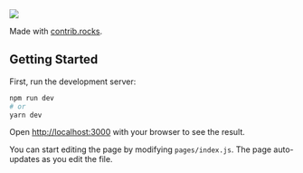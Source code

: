 <a href="https://github.com/open-source-learners/web/graphs/contributors">
  <img src="https://contrib.rocks/image?repo=open-source-learners/web" />
</a>

Made with [contrib.rocks](https://contrib.rocks).

## Getting Started

First, run the development server:

```bash
npm run dev
# or
yarn dev
```

Open [http://localhost:3000](http://localhost:3000) with your browser to see the result.

You can start editing the page by modifying `pages/index.js`. The page auto-updates as you edit the file.


